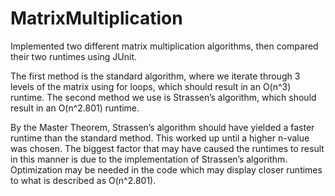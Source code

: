 # MatrixMultiplication

Implemented two different matrix multiplication algorithms, then compared their two runtimes using JUnit.

The first method is the standard algorithm, where we iterate through 3 levels of the matrix using for loops, which should result in an O(n^3) runtime. The second method we use is Strassen’s algorithm, which should result in an O(n^2.801) runtime. 

By the Master Theorem, Strassen’s algorithm should have yielded a faster runtime than the standard method. This worked up until a higher n-value was chosen. The biggest factor that may have caused the runtimes to result in this manner is due to the implementation of Strassen’s algorithm. Optimization may be needed in the code which may display closer runtimes to what is described as O(n^2.801).
